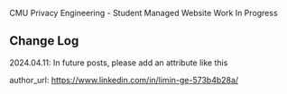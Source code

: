 CMU Privacy Engineering - Student Managed Website
Work In Progress

## Change Log

2024.04.11:
In future posts, please add an attribute like this 

author_url: https://www.linkedin.com/in/limin-ge-573b4b28a/